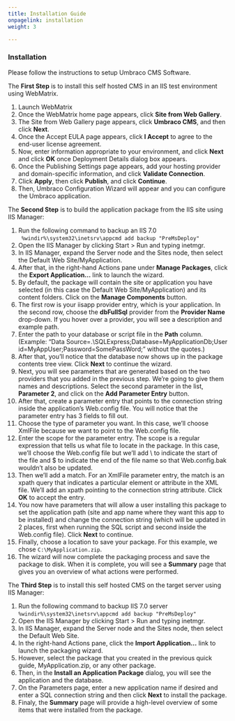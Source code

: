 ```yaml
---
title: Installation Guide
onpagelink: installation
weight: 3

---
```


### **Installation**

Please follow the instructions to setup Umbraco CMS Software.

The **First Step** is to install this self hosted CMS in an IIS test environment using WebMatrix.

1. Launch WebMatrix
2. Once the WebMatrix home page appears, click **Site from Web Gallery**.
3. The Site from Web Gallery page appears, click **Umbraco CMS**, and then click **Next**.
4. Once the Accept EULA page appears, click **I Accept** to agree to the end-user license agreement.
5. Now, enter information appropriate to your environment, and click **Next** and click **OK** once Deployment Details dialog box appears.
6. Once the Publishing Settings page appears, add your hosting provider and domain-specific information, and click **Validate Connection**.
7. Click **Apply**, then click **Publish**, and click **Continue**.
8. Then, Umbraco Configuration Wizard will appear and you can configure the Umbraco application.
 
The **Second Step** is to build the application package from the IIS site using IIS Manager:

1. Run the following command to backup an IIS 7.0 ` %windir%\system32\inetsrv\appcmd add backup "PreMsDeploy" `
2. Open the IIS Manager by clicking Start &gt; Run and typing inetmgr.
3. In IIS Manager, expand the Server node and the Sites node, then select the Default Web Site/MyApplication.
4. After that, in the right-hand Actions pane under **Manage Packages**, click the **Export Application…** link to launch the wizard.
5. By default, the package will contain the site or application you have selected (in this case the Default Web Site/MyApplication) and its content folders. Click on the **Manage Components** button.
6. The first row is your iisapp provider entry, which is your application. In the second row, choose the **dbFullSql** provider from the **Provider Name** drop-down. If you hover over a provider, you will see a description and example path.
7. Enter the path to your database or script file in the **Path** column.  
  (Example: “Data Source=.\\SQLExpress;Database=MyApplicationDb;User id=MyAppUser;Password=SomePassWord;” without the quotes.)
8. After that, you’ll notice that the database now shows up in the package contents tree view. Click **Next** to continue the wizard.
9. Next, you will see parameters that are generated based on the two providers that you added in the previous step. We’re going to give them names and descriptions. Select the second parameter in the list, **Parameter 2**, and click on the **Add Parameter Entry** button.
10. After that, create a parameter entry that points to the connection string inside the application’s Web.config file. You will notice that the parameter entry has 3 fields to fill out.
11. Choose the type of parameter you want. In this case, we’ll choose XmlFile because we want to point to the Web.config file.
12. Enter the scope for the parameter entry. The scope is a regular expression that tells us what file to locate in the package. In this case, we’ll choose the Web.config file but we’ll add \\ to indicate the start of the file and $ to indicate the end of the file name so that Web.config.bak wouldn’t also be updated.
13. Then we’ll add a match. For an XmlFile parameter entry, the match is an xpath query that indicates a particular element or attribute in the XML file. We’ll add an xpath pointing to the connection string attribute. Click **OK** to accept the entry.
14. You now have parameters that will allow a user installing this package to set the application path (site and app name where they want this app to be installed) and change the connection string (which will be updated in 2 places, first when running the SQL script and second inside the Web.config file). Click **Next** to continue.
15. Finally, choose a location to save your package. For this example, we chose `C:\MyApplication.zip`.
16. The wizard will now complete the packaging process and save the package to disk. When it is complete, you will see a **Summary** page that gives you an overview of what actions were performed.
 
The **Third Step** is to install this self hosted CMS on the target server using IIS Manager:

1. Run the following command to backup IIS 7.0 server `%windir%\system32\inetsrv\appcmd add backup "PreMsDeploy"`
2. Open the IIS Manager by clicking Start &gt; Run and typing inetmgr.
3. In IIS Manager, expand the Server node and the Sites node, then select the Default Web Site.
4. In the right-hand Actions pane, click the **Import Application…** link to launch the packaging wizard.
5. However, select the package that you created in the previous quick guide, MyApplication.zip, or any other package.
6. Then, in the **Install an Application Package** dialog, you will see the application and the database.
7. On the Parameters page, enter a new application name if desired and enter a SQL connection string and then click **Next** to install the package.
8. Finaly, the **Summary** page will provide a high-level overview of some items that were installed from the package.
 
